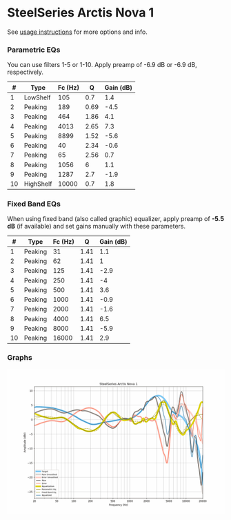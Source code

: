 # SteelSeries Arctis Nova 1
See [usage instructions](https://github.com/jaakkopasanen/AutoEq#usage) for more options and info.

### Parametric EQs
You can use filters 1-5 or 1-10. Apply preamp of -6.9 dB or -6.9 dB, respectively.

|   # | Type      |   Fc (Hz) |    Q |   Gain (dB) |
|-----|-----------|-----------|------|-------------|
|   1 | LowShelf  |       105 | 0.7  |         1.4 |
|   2 | Peaking   |       189 | 0.69 |        -4.5 |
|   3 | Peaking   |       464 | 1.86 |         4.1 |
|   4 | Peaking   |      4013 | 2.65 |         7.3 |
|   5 | Peaking   |      8899 | 1.52 |        -5.6 |
|   6 | Peaking   |        40 | 2.34 |        -0.6 |
|   7 | Peaking   |        65 | 2.56 |         0.7 |
|   8 | Peaking   |      1056 | 6    |         1.1 |
|   9 | Peaking   |      1287 | 2.7  |        -1.9 |
|  10 | HighShelf |     10000 | 0.7  |         1.8 |

### Fixed Band EQs
When using fixed band (also called graphic) equalizer, apply preamp of **-5.5 dB** (if available) and set gains manually with these parameters.

|   # | Type    |   Fc (Hz) |    Q |   Gain (dB) |
|-----|---------|-----------|------|-------------|
|   1 | Peaking |        31 | 1.41 |         1.1 |
|   2 | Peaking |        62 | 1.41 |         1   |
|   3 | Peaking |       125 | 1.41 |        -2.9 |
|   4 | Peaking |       250 | 1.41 |        -4   |
|   5 | Peaking |       500 | 1.41 |         3.6 |
|   6 | Peaking |      1000 | 1.41 |        -0.9 |
|   7 | Peaking |      2000 | 1.41 |        -1.6 |
|   8 | Peaking |      4000 | 1.41 |         6.5 |
|   9 | Peaking |      8000 | 1.41 |        -5.9 |
|  10 | Peaking |     16000 | 1.41 |         2.9 |

### Graphs
![](./SteelSeries%20Arctis%20Nova%201.png)
